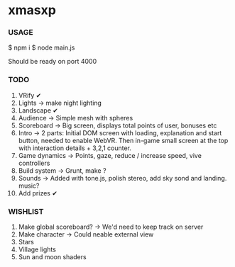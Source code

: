 # xmasxp

### USAGE

$ npm i
$ node main.js

Should be ready on port 4000

### TODO

1. VRify ✔
2. Lights -> make night lighting
3. Landscape ✔
4. Audience -> Simple mesh with spheres
5. Scoreboard -> Big screen, displays total points of user, bonuses etc
6. Intro -> 2 parts: Initial DOM screen with loading, explanation and start button, needed to enable WebVR. Then in-game small screen at the top with interaction details + 3,2,1 counter.
7. Game dynamics -> Points, gaze, reduce / increase speed, vive controllers
8. Build system -> Grunt, make ?
9. Sounds -> Added with tone.js, polish stereo, add sky sond and landing. music?
10. Add prizes ✔

### WISHLIST

1. Make global scoreboard? -> We'd need to keep track on server
2. Make character -> Could neable external view
3. Stars
4. Village lights
5. Sun and moon shaders